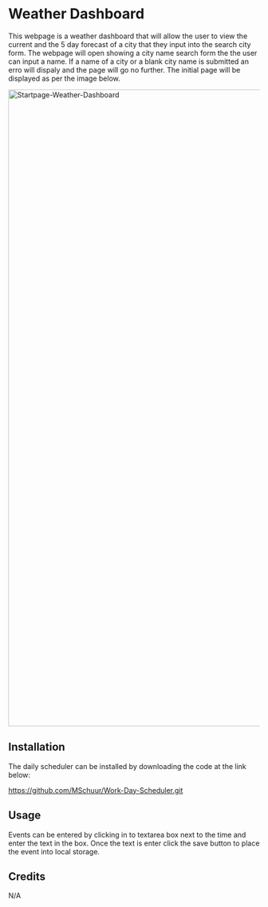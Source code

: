 # Weather Dashboard

This webpage is a weather dashboard that will allow the user to view the current and the 5 day forecast of a city that they input into the search city form. The webpage will open showing a city name search form the the user can input a name. If a name of a city or a blank city name is submitted an erro will dispaly and the page will go no further. The initial page will be displayed as per the image below.

<img width="1277" alt="Startpage-Weather-Dashboard" src="https://user-images.githubusercontent.com/120262482/221385756-5e47b034-91ca-4a5d-8250-936137e94585.png">



## Installation

The daily scheduler can be installed by downloading the code at the link below:

https://github.com/MSchuur/Work-Day-Scheduler.git


## Usage

Events can be entered by clicking in to textarea box next to the time and enter the text in the box. Once the text is enter click the save button to place the event into local storage.

## Credits

N/A
